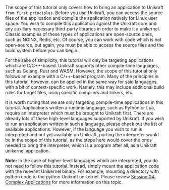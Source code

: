 The scope of this tutorial only covers how to bring an application to Unikraft `from first principles`.
Before you use Unikraft, you can access the source files of the application and compile the application natively for Linux user space.
You wish to compile this application against the Unikraft core and any auxiliary necessary third-party libraries in order to make it a unikernel.
Classic examples of these types of applications are open-source ones, such as NGINX, Redis, etc.
Of course, you can work with code which is not open-source, but again, you must be able to access the source files and the build system before you can begin.

For the sake of simplicity, this tutorial will only be targeting applications which are C/C++-based.
Unikraft supports other compile-time languages, such as Golang, Rust and WASM.
However, the scope of this tutorial only follows an example with a C/++-based program.
Many of the principles in this tutorial, however, can be applied in the same way for said languages, with a bit of context-specific work.
Namely, this may include additional build rules for target files, using specific compilers and linkers, etc.

It is worth noting that we are only targeting compile-time applications in this tutorial.
Applications written a runtime language, such as Python or Lua, require an interpreter which must be brought to Unikraft first.
There are already lots of these high-level languages supported by Unikraft.
If you wish to run an application written in such a language, please check out the list of available applications.
However, if the language you wish to run is interpreted and not yet available on Unikraft, porting the interpreter would be in the scope of this tutorial, as the steps here would cover the ones needed to bring the interpreter, which is a program after all, as a Unikraft unikernel application.

**Note:** In the case of higher-level languages which are interpreted, you do not need to follow this tutorial.
Instead, simply mount the application code with the relevant Unikernel binary.
For example, mounting a directory with python code to the python Unikraft unikernel.
Please review [Session 04: Complex Applications](/community/hackathons/usoc22/complex-applications/) for more information on this topic.
